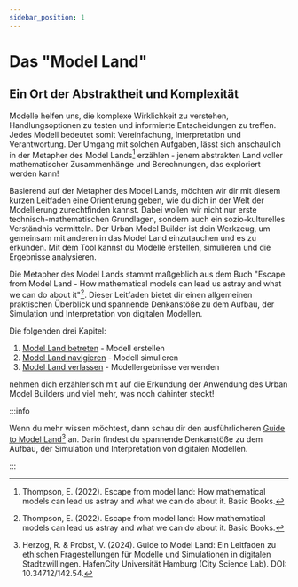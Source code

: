 ```yaml
---
sidebar_position: 1
---
```

# Das "Model Land"
## Ein Ort der Abstraktheit und Komplexität
Modelle helfen uns, die komplexe Wirklichkeit zu verstehen, Handlungsoptionen zu testen und informierte Entscheidungen zu treffen. Jedes Modell bedeutet somit Vereinfachung, Interpretation und Verantwortung. Der Umgang mit solchen Aufgaben, lässt sich anschaulich in der Metapher des Model Lands[^1] erzählen - jenem abstrakten Land voller mathematischer Zusammenhänge und Berechnungen, das exploriert werden kann! 

Basierend auf der Metapher des Model Lands, möchten wir dir mit diesem kurzen Leitfaden eine Orientierung geben, wie du dich in der Welt der Modellierung zurechtfinden kannst. Dabei wollen wir nicht nur erste technisch-mathematischen Grundlagen, sondern auch ein sozio-kulturelles Verständnis vermitteln.
Der Urban Model Builder ist dein Werkzeug, um gemeinsam mit anderen in das Model Land einzutauchen und es zu erkunden. Mit dem Tool kannst du Modelle erstellen, simulieren und die Ergebnisse analysieren.

Die Metapher des Model Lands stammt maßgeblich aus dem Buch "Escape from Model Land - How mathematical models can lead us astray and what we can do about it"[^1]. Dieser Leitfaden bietet dir einen allgemeinen praktischen Überblick und spannende Denkanstöße zu dem Aufbau, der Simulation und Interpretation von digitalen Modellen. 

Die folgenden drei Kapitel:

1. [Model Land betreten](model-land-betreten.md) - Modell erstellen
2. [Model Land navigieren](model-land-navigieren.md) - Modell simulieren
3. [Model Land verlassen](model-land-verlassen.md) - Modellergebnisse verwenden

nehmen dich erzählerisch mit auf die Erkundung der Anwendung des Urban Model Builders und viel mehr, was noch dahinter steckt!


:::info

Wenn du mehr wissen möchtest, dann schau dir den ausführlicheren [Guide to Model Land](https://www.connectedurbantwins.de/app/uploads/2024/08/2024-07-22_City-Science-Lab_Guide-To-Model-Land_EN.pdf)[^2] an. Darin findest du spannende Denkanstöße zu dem Aufbau, der Simulation und Interpretation von digitalen Modellen.

:::



[^1]: Thompson, E. (2022). Escape from model land: How mathematical models can lead us astray and what we can do about it. Basic Books.
[^2]: Herzog, R. & Probst, V. (2024). Guide to Model Land: Ein Leitfaden zu ethischen Fragestellungen für Modelle und Simulationen in digitalen Stadtzwillingen. HafenCity Universität Hamburg (City Science Lab). DOI: 10.34712/142.54.


